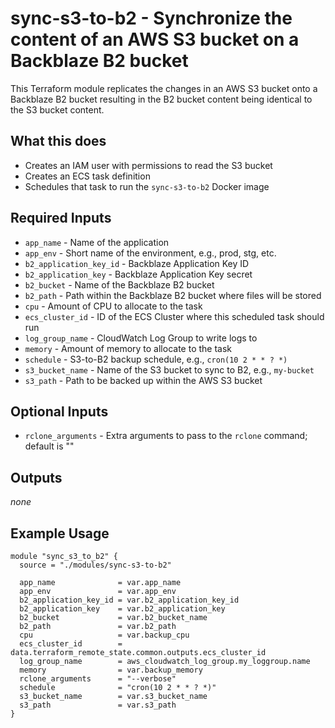 # sync-s3-to-b2 - Synchronize the content of an AWS S3 bucket on a Backblaze B2 bucket

This Terraform module replicates the changes in an AWS S3 bucket onto a Backblaze B2 bucket resulting in the B2 bucket content being identical to the S3 bucket content.

## What this does

* Creates an IAM user with permissions to read the S3 bucket
* Creates an ECS task definition
* Schedules that task to run the `sync-s3-to-b2` Docker image

## Required Inputs

* `app_name` - Name of the application
* `app_env` - Short name of the environment, e.g., prod, stg, etc.
* `b2_application_key_id` - Backblaze Application Key ID
* `b2_application_key` - Backblaze Application Key secret
* `b2_bucket` - Name of the Backblaze B2 bucket
* `b2_path` - Path within the Backblaze B2 bucket where files will be stored
* `cpu` - Amount of CPU to allocate to the task
* `ecs_cluster_id` - ID of the ECS Cluster where this scheduled task should run
* `log_group_name` - CloudWatch Log Group to write logs to
* `memory` - Amount of memory to allocate to the task
* `schedule` - S3-to-B2 backup schedule, e.g., `cron(10 2 * * ? *)`
* `s3_bucket_name` - Name of the S3 bucket to sync to B2, e.g., `my-bucket`
* `s3_path` - Path to be backed up within the AWS S3 bucket

## Optional Inputs

* `rclone_arguments` - Extra arguments to pass to the `rclone` command; default is ""

## Outputs

_none_

## Example Usage

```hcl
module "sync_s3_to_b2" {
  source = "./modules/sync-s3-to-b2"

  app_name              = var.app_name
  app_env               = var.app_env
  b2_application_key_id = var.b2_application_key_id
  b2_application_key    = var.b2_application_key
  b2_bucket             = var.b2_bucket_name
  b2_path               = var.b2_path
  cpu                   = var.backup_cpu
  ecs_cluster_id        = data.terraform_remote_state.common.outputs.ecs_cluster_id
  log_group_name        = aws_cloudwatch_log_group.my_loggroup.name
  memory                = var.backup_memory
  rclone_arguments      = "--verbose"
  schedule              = "cron(10 2 * * ? *)"
  s3_bucket_name        = var.s3_bucket_name
  s3_path               = var.s3_path
}
```
